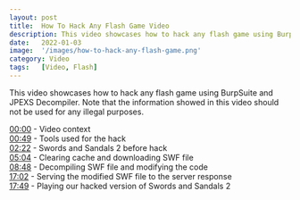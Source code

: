 ```yaml
---
layout: post
title:  How To Hack Any Flash Game Video
description: This video showcases how to hack any flash game using BurpSuite and JPEXS Decompiler. Note that the information showed in this video should not be used for any illegal purposes.
date:   2022-01-03 
image:  '/images/how-to-hack-any-flash-game.png'
category: Video
tags:   [Video, Flash]
---
```


This video showcases how to hack any flash game using BurpSuite and JPEXS Decompiler. Note that the information showed in this video should not be used for any illegal purposes.

<a href="https://www.youtube.com/watch?v=bnSUBy9YrOc&t=0s">00:00</a> - Video context<br>
<a href="https://www.youtube.com/watch?v=bnSUBy9YrOc&t=49s">00:49</a> - Tools used for the hack<br>
<a href="https://www.youtube.com/watch?v=bnSUBy9YrOc&t=142s">02:22</a> - Swords and Sandals 2 before hack<br>
<a href="https://www.youtube.com/watch?v=bnSUBy9YrOc&t=304s">05:04</a> - Clearing cache and downloading SWF file<br>
<a href="https://www.youtube.com/watch?v=bnSUBy9YrOc&t=528s">08:48</a> - Decompiling SWF file and modifying the code<br>
<a href="https://www.youtube.com/watch?v=bnSUBy9YrOc&t=1022s">17:02</a> - Serving the modified SWF file to the server response<br>
<a href="https://www.youtube.com/watch?v=bnSUBy9YrOc&t=1069s">17:49</a> - Playing our hacked version of Swords and Sandals 2<br>
